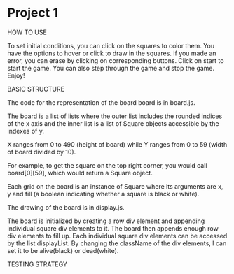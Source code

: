 Project 1
=====

HOW TO USE

To set initial conditions, you can click on the squares to color them. You have the options to hover or click to draw in the squares. If you made an error, you can erase by clicking on corresponding buttons.
Click on start to start the game. You can also step through the game and stop the game.
Enjoy!

BASIC STRUCTURE

The code for the representation of the board board is in board.js. 

The board is a list of lists where the outer list includes the rounded indices of the x axis and the inner list is a list of Square objects accessible by the indexes of y.

X ranges from 0 to 490 (height of board) while Y ranges from 0 to 59 (width of board divided by 10).

For example, to get the square on the top right corner, you would call board[0][59], which would return a Square object. 

Each grid on the board is an instance of Square where its arguments are x, y and fill (a boolean indicating whether a square is black or white). 

The drawing of the board is in display.js.

The board is initialized by creating a row div element and appending individual square div elements to it. The board then appends enough row div elements  to fill up. Each individual square div elements can be accessed by the list displayList. By changing the className of the div elements, I can set it to be alive(black) or dead(white). 

TESTING STRATEGY



